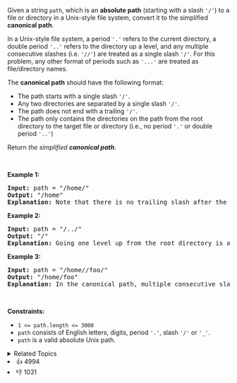 <p>Given a string <code>path</code>, which is an <strong>absolute path</strong> (starting with a slash <code>'/'</code>) to a file or directory in a Unix-style file system, convert it to the simplified <strong>canonical path</strong>.</p>

<p>In a Unix-style file system, a period <code>'.'</code> refers to the current directory, a double period <code>'..'</code> refers to the directory up a level, and any multiple consecutive slashes (i.e. <code>'//'</code>) are treated as a single slash <code>'/'</code>. For this problem, any other format of periods such as <code>'...'</code> are treated as file/directory names.</p>

<p>The <strong>canonical path</strong> should have the following format:</p>

<ul> 
 <li>The path starts with a single slash <code>'/'</code>.</li> 
 <li>Any two directories are separated by a single slash <code>'/'</code>.</li> 
 <li>The path does not end with a trailing <code>'/'</code>.</li> 
 <li>The path only contains the directories on the path from the root directory to the target file or directory (i.e., no period <code>'.'</code> or double period <code>'..'</code>)</li> 
</ul>

<p>Return <em>the simplified <strong>canonical path</strong></em>.</p>

<p>&nbsp;</p> 
<p><strong class="example">Example 1:</strong></p>

<pre>
<strong>Input:</strong> path = "/home/"
<strong>Output:</strong> "/home"
<strong>Explanation:</strong> Note that there is no trailing slash after the last directory name.
</pre>

<p><strong class="example">Example 2:</strong></p>

<pre>
<strong>Input:</strong> path = "/../"
<strong>Output:</strong> "/"
<strong>Explanation:</strong> Going one level up from the root directory is a no-op, as the root level is the highest level you can go.
</pre>

<p><strong class="example">Example 3:</strong></p>

<pre>
<strong>Input:</strong> path = "/home//foo/"
<strong>Output:</strong> "/home/foo"
<strong>Explanation:</strong> In the canonical path, multiple consecutive slashes are replaced by a single one.
</pre>

<p>&nbsp;</p> 
<p><strong>Constraints:</strong></p>

<ul> 
 <li><code>1 &lt;= path.length &lt;= 3000</code></li> 
 <li><code>path</code> consists of English letters, digits, period <code>'.'</code>, slash <code>'/'</code> or <code>'_'</code>.</li> 
 <li><code>path</code> is a valid absolute Unix path.</li> 
</ul>

<div><details><summary>Related Topics</summary><div><li>String</li><li>Stack</li></div></details></div>
<div><li>👍 4994</li><li>👎 1031</li></div>